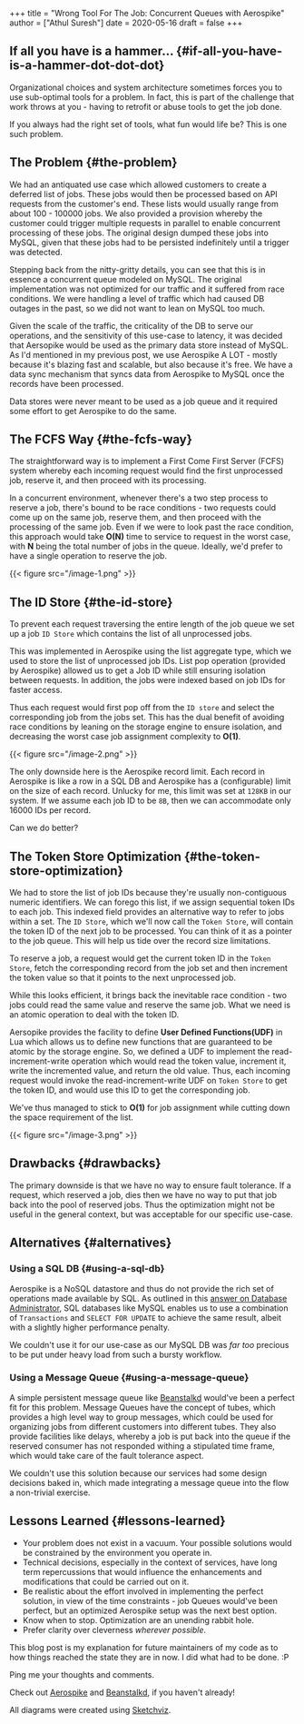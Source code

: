 +++
title = "Wrong Tool For The Job: Concurrent Queues with Aerospike"
author = ["Athul Suresh"]
date = 2020-05-16
draft = false
+++

## If all you have is a hammer... {#if-all-you-have-is-a-hammer-dot-dot-dot}

Organizational choices and system architecture sometimes forces you to use sub-optimal tools for a problem. In fact, this is part of the challenge that work throws at you - having to retrofit or abuse tools to get the job done.

If you always had the right set of tools, what fun would life be? This is one such problem.


## The Problem {#the-problem}

We had an antiquated use case which allowed customers to create a deferred list of jobs. These jobs would then be processed based on API requests from the customer's end. These lists would usually range from about 100 - 100000 jobs. We also provided a provision whereby the customer could trigger multiple requests in parallel to enable concurrent processing of these jobs. The original design dumped these jobs into MySQL, given that these jobs had to be persisted indefinitely until a trigger was detected.

Stepping back from the nitty-gritty details, you can see that this is in essence a concurrent queue modeled on MySQL. The original implementation was not optimized for our traffic and it suffered from race conditions. We were handling a level of traffic which had caused DB outages in the past, so we did not want to lean on MySQL too much.

Given the scale of the traffic, the criticality of the DB to serve our operations, and the sensitivity of this use-case to latency, it was decided that Aersopike would be used as the primary data store instead of MySQL. As I'd mentioned in my previous post, we use Aerospike A LOT - mostly because it's blazing fast and scalable, but also because it's free. We have a data sync mechanism that syncs data from Aerospike to MySQL once the records have been processed.

Data stores were never meant to be used as a job queue and it required some effort to get Aerospike to do the same.


## The FCFS Way {#the-fcfs-way}

The straightforward way is to implement a First Come First Server (FCFS) system whereby each incoming request would find the first unprocessed job, reserve it, and then proceed with its processing.

In a concurrent environment, whenever there's a two step process to reserve a job, there's bound to be race conditions - two requests could come up on the same job, reserve them, and then proceed with the processing of the same job. Even if we were to look past the race condition, this approach would take **O(N)** time to service to request in the worst case, with **N** being the total number of jobs in the queue. Ideally, we'd prefer to have a single operation to reserve the job.

{{< figure src="/image-1.png" >}}


## The ID Store {#the-id-store}

To prevent each request traversing the entire length of the job queue we set up a job `ID Store` which contains the list of all unprocessed jobs.

This was implemented in Aerospike using the list aggregate type, which we used to store the list of unprocessed job IDs. List pop operation (provided by Aerospike) allowed us to get a Job ID while still ensuring isolation between requests. In addition, the jobs were indexed based on job IDs for faster access.

Thus each request would first pop off from the `ID store` and select the corresponding job from the jobs set. This has the dual benefit of avoiding race conditions by leaning on the storage engine to ensure isolation, and decreasing the worst case job assignment complexity to **O(1)**.

{{< figure src="/image-2.png" >}}

The only downside here is the Aerospike record limit. Each record in Aerospike is like a row in a SQL DB and Aerospike has a (configurable) limit on the size of each record. Unlucky for me, this limit was set at `128KB` in our system. If we assume each job ID to be `8B`, then we can accommodate only 16000 IDs per record.

Can we do better?


## The Token Store Optimization {#the-token-store-optimization}

We had to store the list of job IDs because they're usually non-contiguous numeric identifiers. We can forego this list, if we assign sequential token IDs to each job. This indexed field provides an alternative way to refer to jobs within a set. The `ID Store`, which we'll now call the `Token Store`, will contain the token ID of the next job to be processed. You can think of it as a pointer to the job queue. This will help us tide over the record size limitations.

To reserve a job, a request would get the current token ID in the `Token Store`, fetch the corresponding record from the job set and then increment the token value so that it points to the next unprocessed job.

While this looks efficient, it brings back the inevitable race condition - two jobs could read the same value and reserve the same job. What we need is an atomic operation to deal with the token ID.

Aersopike provides the facility to define **User Defined Functions(UDF)** in Lua which allows us to define new functions that are guaranteed to be atomic by the storage engine. So, we defined a UDF to implement the read-increment-write operation which would read the token value, increment it, write the incremented value, and return the old value. Thus, each incoming request would invoke the read-increment-write UDF on `Token Store` to get the token ID, and would use this ID to get the corresponding job.

We've thus managed to stick to **O(1)** for job assignment while cutting down the space requirement of the list.

{{< figure src="/image-3.png" >}}


## Drawbacks {#drawbacks}

The primary downside is that we have no way to ensure fault tolerance. If a request, which reserved a job, dies then we have no way to put that job back into the pool of reserved jobs. Thus the optimization might not be useful in the general context, but was acceptable for our specific use-case.


## Alternatives {#alternatives}


### Using a SQL DB {#using-a-sql-db}

Aerospike is a NoSQL datastore and thus do not provide the rich set of operations made available by SQL. As outlined in this [answer on Database Administrator](https://dba.stackexchange.com/questions/98311/best-way-to-implement-concurrent-table-based-queue?newreg=fdb55e93bbf64b1ca64778fd25518934), SQL databases like MySQL enables us to use a combination of `Transactions` and `SELECT FOR UPDATE` to achieve the same result, albeit with a slightly higher performance penalty.

We couldn't use it for our use-case as our MySQL DB was _far too_ precious to be put under heavy load from such a bursty workflow.


### Using a Message Queue {#using-a-message-queue}

A simple persistent message queue like [Beanstalkd](https://beanstalkd.github.io/) would've been a perfect fit for this problem. Message Queues have the concept of tubes, which provides a high level way to group messages, which could be used for organizing jobs from different customers into different tubes. They also provide facilities like delays, whereby a job is put back into the queue if the reserved consumer has not responded withing a stipulated time frame, which would take care of the fault tolerance aspect.

We couldn't use this solution because our services had some design decisions baked in, which made integrating a message queue into the flow a non-trivial exercise.


## Lessons Learned {#lessons-learned}

-   Your problem does not exist in a vacuum. Your possible solutions would be constrained by the environment you operate in.
-   Technical decisions, especially in the context of services, have long term repercussions that would influence the enhancements and modifications that could be carried out on it.
-   Be realistic about the effort involved in implementing the perfect solution, in view of the time constraints - job Queues would've been perfect, but an optimized Aerospike setup was the next best option.
-   Know when to stop. Optimization are an unending rabbit hole.
-   Prefer clarity over cleverness _wherever possible_.

This blog post is my explanation for future maintainers of my code as to how things reached the state they are in now. I did what had to be done. :P

Ping me your thoughts and comments.

Check out [Aerospike](https://www.aerospike.com/) and [Beanstalkd](https://beanstalkd.github.io/), if you haven't already!

All diagrams were created using [Sketchviz](https://sketchviz.com/new).

